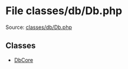 File classes/db/Db.php
=========

Source: [classes/db/Db.php](https://github.com/PrestaShop/PrestaShop/blob/1.6.0.14/classes/db/Db.php)


Classes
-------

* [DbCore](class.DbCore.md)


